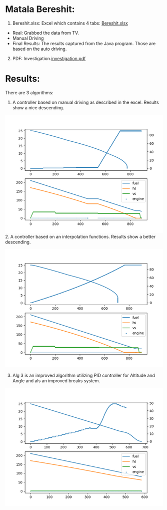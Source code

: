 # Matala Bereshit:
1. Bereshit.xlsx: Excel which contains 4 tabs: [Bereshit.xlsx](docs/Bereshit.xlsx)
- Real: Grabbed the data from TV.
- Manual Driving
- Final Results: The results captured from the Java program. Those are based on the auto driving.
2. PDF: Investigation.[investigation.pdf](docs/investigation.pdf)


# Results:
There are 3 algorithms:
1. A controller based on manual driving as described in the excel. Results show a nice descending.

![land.png](docs/land.png)
2. A controller based on an interpolation functions. Results show a better descending.

![land_traj.png](docs/land_traj.png)

3. Alg 3 is an improved algorithm utilizing PID controller for Altitude and Angle and als an improved breaks system.

![land_pid.png](docs/land_pid.png)